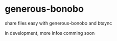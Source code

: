 generous-bonobo
===============

share files easy with generous-bonobo and btsync

in development, more infos comming soon
